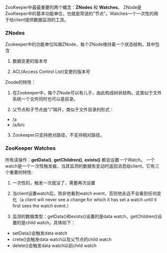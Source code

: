 ZooKeeper中最最重要的两个概念：**ZNodes** 和 **Watches**。
ZNode是ZooKeeper中的基本功能单位，也就是常说的“节点”。Watches一个一次性的用于给client提供数据监测的工具。

### ZNodes
Zookeeper中的功能单位叫做ZNode，每个ZNode维持着一个状态结构，其中包含

1. 数据变更的版本号

2. ACL(Access Control List)变更的版本号

Znode的特性：

1. 在Zookeeper中，每个ZNode可以有儿子，由此构成树状结构。这类似于文件系统一个文件同时也可以是目录。

2. 父节点和子节点由"/"隔开，类似于文件目录的形式：
* /a
* /a/b/c
3. Zookeeper只支持绝对路径，不支持相对路径。

### ZooKeeper Watches
所有读操作：**getData()**, **getChildren()**, **exists()** 都会设置一个Watch。
一个watch是一个一次性触发器，当其监测的数据有变动时返回消息给client，它有三个重要的特性:

1. 一次性的，触发一次就没了，需要再次设置

2. 当client设置watch后，除非他看到watch event，否则他永远不会看到任何变化（a client will never see a change for which it has set a watch until it first sees the watch event.）

3. 监测的数据类型：getData()和exists()设置的是data watch，getChildren()设置的是child watch。具体如下：
+ setData()会触发data watch
+ crete()会触发data watch以及父节点的child watch
+ delete()会触发data watch以前child watch
